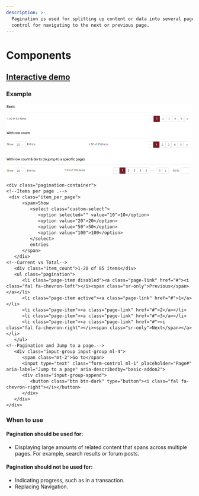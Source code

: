 ```yaml
---
description: >-
  Pagination is used for splitting up content or data into several pages, with a
  control for navigating to the next or previous page.
---
```


# Components

## [Interactive demo](http://cloud.crimsonlogic.com/2021/website/jds/v1/components.html#pagination-wrapper)

### Example

![](../.gitbook/assets/image%20%2856%29.png)

```text
<div class="pagination-container">
<!--Items per page .-->  
 <div class="item_per_page">
      <span>Show
         <select class="custom-select">
            <option selected="" value="10">10</option>
            <option value="20">20</option>
            <option value="50">50</option>
            <option value="100">100</option>
         </select>
         entries
      </span>
   </div>
<!--Current vs Total-->  
   <div class="item_count">1-20 of 85 items</div>
   <ul class="pagination">
      <li class="page-item disabled"><a class="page-link" href="#"><i class="fal fa-chevron-left"></i><span class="sr-only">Previous</span></a></li>
      <li class="page-item active"><a class="page-link" href="#">1</a></li>
      <li class="page-item"><a class="page-link" href="#">2</a></li>
      <li class="page-item"><a class="page-link" href="#">3</a></li>
      <li class="page-item"><a class="page-link" href="#"><i class="fal fa-chevron-right"></i><span class="sr-only">Next</span></a></li>
   </ul>
<!--Pagination and Jump to a page.-->  
   <div class="input-group input-group ml-4">
      <span class="mt-2">Go to</span>
      <input type="text" class="form-control ml-1" placeholder="Page#" aria-label="Jump to a page" aria-describedby="basic-addon2">
      <div class="input-group-append">
         <button class="btn btn-dark" type="button"><i class="fal fa-chevron-right"></i></button>
      </div>
   </div>
</div>
```

### When to use

#### Pagination should be used for:

* Displaying large amounts of related content that spans across multiple pages. For example, search results or forum posts.

#### Pagination should not be used for:

* Indicating progress, such as in a transaction.
* Replacing Navigation.

